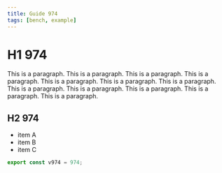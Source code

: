 ```yaml
---
title: Guide 974
tags: [bench, example]
---
```


# H1 974

This is a paragraph. This is a paragraph. This is a paragraph. This is a paragraph. This is a paragraph. This is a paragraph. This is a paragraph. This is a paragraph. This is a paragraph. This is a paragraph. This is a paragraph. This is a paragraph. 

## H2 974

- item A
- item B
- item C

```ts
export const v974 = 974;
```